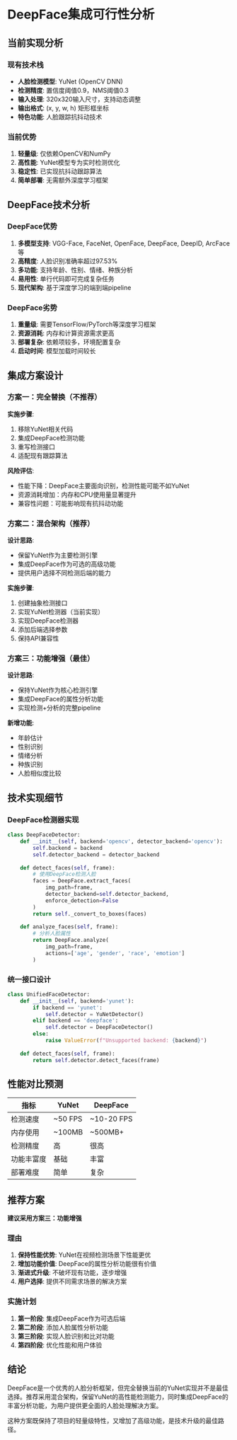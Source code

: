 # DeepFace集成可行性分析

## 当前实现分析

### 现有技术栈
- **人脸检测模型**: YuNet (OpenCV DNN)
- **检测精度**: 置信度阈值0.9，NMS阈值0.3
- **输入处理**: 320x320输入尺寸，支持动态调整
- **输出格式**: (x, y, w, h) 矩形框坐标
- **特色功能**: 人脸跟踪抗抖动技术

### 当前优势
1. **轻量级**: 仅依赖OpenCV和NumPy
2. **高性能**: YuNet模型专为实时检测优化
3. **稳定性**: 已实现抗抖动跟踪算法
4. **简单部署**: 无需额外深度学习框架

## DeepFace技术分析

### DeepFace优势
1. **多模型支持**: VGG-Face, FaceNet, OpenFace, DeepFace, DeepID, ArcFace等
2. **高精度**: 人脸识别准确率超过97.53%
3. **多功能**: 支持年龄、性别、情绪、种族分析
4. **易用性**: 单行代码即可完成复杂任务
5. **现代架构**: 基于深度学习的端到端pipeline

### DeepFace劣势
1. **重量级**: 需要TensorFlow/PyTorch等深度学习框架
2. **资源消耗**: 内存和计算资源需求更高
3. **部署复杂**: 依赖项较多，环境配置复杂
4. **启动时间**: 模型加载时间较长

## 集成方案设计

### 方案一：完全替换（不推荐）
**实施步骤**:
1. 移除YuNet相关代码
2. 集成DeepFace检测功能
3. 重写检测接口
4. 适配现有跟踪算法

**风险评估**:
- 性能下降：DeepFace主要面向识别，检测性能可能不如YuNet
- 资源消耗增加：内存和CPU使用量显著提升
- 兼容性问题：可能影响现有抗抖动功能

### 方案二：混合架构（推荐）
**设计思路**:
- 保留YuNet作为主要检测引擎
- 集成DeepFace作为可选的高级功能
- 提供用户选择不同检测后端的能力

**实施步骤**:
1. 创建抽象检测接口
2. 实现YuNet检测器（当前实现）
3. 实现DeepFace检测器
4. 添加后端选择参数
5. 保持API兼容性

### 方案三：功能增强（最佳）
**设计思路**:
- 保持YuNet作为核心检测引擎
- 集成DeepFace的属性分析功能
- 实现检测+分析的完整pipeline

**新增功能**:
- 年龄估计
- 性别识别
- 情绪分析
- 种族识别
- 人脸相似度比较

## 技术实现细节

### DeepFace检测器实现
```python
class DeepFaceDetector:
    def __init__(self, backend='opencv', detector_backend='opencv'):
        self.backend = backend
        self.detector_backend = detector_backend
    
    def detect_faces(self, frame):
        # 使用DeepFace检测人脸
        faces = DeepFace.extract_faces(
            img_path=frame,
            detector_backend=self.detector_backend,
            enforce_detection=False
        )
        return self._convert_to_boxes(faces)
    
    def analyze_faces(self, frame):
        # 分析人脸属性
        return DeepFace.analyze(
            img_path=frame,
            actions=['age', 'gender', 'race', 'emotion']
        )
```

### 统一接口设计
```python
class UnifiedFaceDetector:
    def __init__(self, backend='yunet'):
        if backend == 'yunet':
            self.detector = YuNetDetector()
        elif backend == 'deepface':
            self.detector = DeepFaceDetector()
        else:
            raise ValueError(f"Unsupported backend: {backend}")
    
    def detect_faces(self, frame):
        return self.detector.detect_faces(frame)
```

## 性能对比预测

| 指标 | YuNet | DeepFace |
|------|-------|----------|
| 检测速度 | ~50 FPS | ~10-20 FPS |
| 内存使用 | ~100MB | ~500MB+ |
| 检测精度 | 高 | 很高 |
| 功能丰富度 | 基础 | 丰富 |
| 部署难度 | 简单 | 复杂 |

## 推荐方案

**建议采用方案三：功能增强**

### 理由
1. **保持性能优势**: YuNet在视频检测场景下性能更优
2. **增加功能价值**: DeepFace的属性分析功能很有价值
3. **渐进式升级**: 不破坏现有功能，逐步增强
4. **用户选择**: 提供不同需求场景的解决方案

### 实施计划
1. **第一阶段**: 集成DeepFace作为可选后端
2. **第二阶段**: 添加人脸属性分析功能
3. **第三阶段**: 实现人脸识别和比对功能
4. **第四阶段**: 优化性能和用户体验

## 结论

DeepFace是一个优秀的人脸分析框架，但完全替换当前的YuNet实现并不是最佳选择。推荐采用混合架构，保留YuNet的高性能检测能力，同时集成DeepFace的丰富分析功能，为用户提供更全面的人脸处理解决方案。

这种方案既保持了项目的轻量级特性，又增加了高级功能，是技术升级的最佳路径。